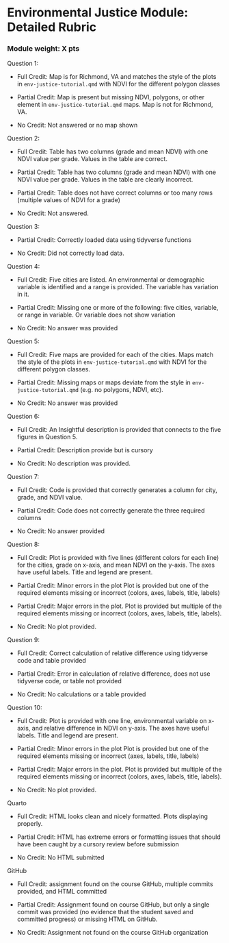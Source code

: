 # Environmental Justice Module: Detailed Rubric

### Module weight: X pts

Question 1:

-   Full Credit: Map is for Richmond, VA and matches the style of the plots in `env-justice-tutorial.qmd` with NDVI for the different polygon classes

-   Partial Credit: Map is present but missing NDVI, polygons, or other element in `env-justice-tutorial.qmd` maps. Map is not for Richmond, VA.

-   No Credit: Not answered or no map shown

Question 2:

-   Full Credit: Table has two columns (grade and mean NDVI) with one NDVI value per grade. Values in the table are correct.

-   Partial Credit: Table has two columns (grade and mean NDVI) with one NDVI value per grade. Values in the table are clearly incorrect.

-   Partial Credit: Table does not have correct columns or too many rows (multiple values of NDVI for a grade)

-   No Credit: Not answered.

Question 3:

-   Partial Credit: Correctly loaded data using tidyverse functions

-   No Credit: Did not correctly load data.

Question 4:

-   Full Credit: Five cities are listed. An environmental or demographic variable is identified and a range is provided. The variable has variation in it.

-   Partial Credit: Missing one or more of the following: five cities, variable, or range in variable. Or variable does not show variation

-   No Credit: No answer was provided

Question 5:

-   Full Credit: Five maps are provided for each of the cities. Maps match the style of the plots in `env-justice-tutorial.qmd` with NDVI for the different polygon classes.

-   Partial Credit: Missing maps or maps deviate from the style in `env-justice-tutorial.qmd` (e.g. no polygons, NDVI, etc).

-   No Credit: No answer was provided

Question 6:

-   Full Credit: An Insightful description is provided that connects to the five figures in Question 5.

-   Partial Credit: Description provide but is cursory

-   No Credit: No description was provided.

Question 7:

-   Full Credit: Code is provided that correctly generates a column for city, grade, and NDVI value.

-   Partial Credit: Code does not correctly generate the three required columns

-   No Credit: No answer provided

Question 8:

-   Full Credit: Plot is provided with five lines (different colors for each line) for the cities, grade on x-axis, and mean NDVI on the y-axis. The axes have useful labels. Title and legend are present.

-   Partial Credit: Minor errors in the plot Plot is provided but one of the required elements missing or incorrect (colors, axes, labels, title, labels)

-   Partial Credit: Major errors in the plot. Plot is provided but multiple of the required elements missing or incorrect (colors, axes, labels, title, labels).

-   No Credit: No plot provided.

Question 9:

-   Full Credit: Correct calculation of relative difference using tidyverse code and table provided

-   Partial Credit: Error in calculation of relative difference, does not use tidyverse code, or table not provided

-   No Credit: No calculations or a table provided

Question 10:

-   Full Credit: Plot is provided with one line, environmental variable on x-axis, and relative difference in NDVI on y-axis. The axes have useful labels. Title and legend are present.

-   Partial Credit: Minor errors in the plot Plot is provided but one of the required elements missing or incorrect (axes, labels, title, labels)

-   Partial Credit: Major errors in the plot. Plot is provided but multiple of the required elements missing or incorrect (colors, axes, labels, title, labels).

-   No Credit: No plot provided.

Quarto

-   Full Credit: HTML looks clean and nicely formatted. Plots displaying properly.

-   Partial Credit: HTML has extreme errors or formatting issues that should have been caught by a cursory review before submission

-   No Credit: No HTML submitted

GitHub

-   Full Credit: assignment found on the course GitHub, multiple commits provided, and HTML committed

-   Partial Credit: Assignment found on course GitHub, but only a single commit was provided (no evidence that the student saved and committed progress) or missing HTML on GitHub.

-   No Credit: Assignment not found on the course GitHub organization
